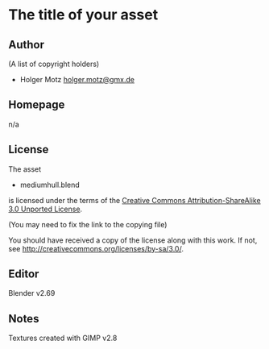 The title of your asset
=======================

Author
------

(A list of copyright holders)

* Holger Motz <holger.motz@gmx.de>

Homepage
--------
n/a

License
-------

The asset

* mediumhull.blend

is licensed under the terms of the
[Creative Commons Attribution-ShareAlike 3.0 Unported License](COPYING).

(You may need to fix the link to the copying file)

You should have received a copy of the license along with this
work.  If not, see <http://creativecommons.org/licenses/by-sa/3.0/>.

Editor
------

Blender v2.69

Notes
-----

Textures created with GIMP v2.8
